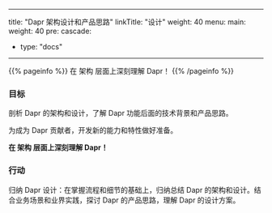 
---
title: "Dapr 架构设计和产品思路"
linkTitle: "设计"
weight: 40
menu:
  main:
    weight: 40
    pre: <i class='fa fa-university'></i>
cascade:
- type: "docs"
---

{{% pageinfo %}}
在 架构 层面上深刻理解 Dapr！
{{% /pageinfo %}}

### 目标

剖析 Dapr 的架构和设计，了解 Dapr 功能后面的技术背景和产品思路。

为成为 Dapr 贡献者，开发新的能力和特性做好准备。

**在 架构 层面上深刻理解 Dapr！**

### 行动

归纳 Dapr 设计：在掌握流程和细节的基础上，归纳总结 Dapr 的架构和设计。结合业务场景和业界实践，探讨 Dapr 的产品思路，理解 Dapr 的设计方案。





